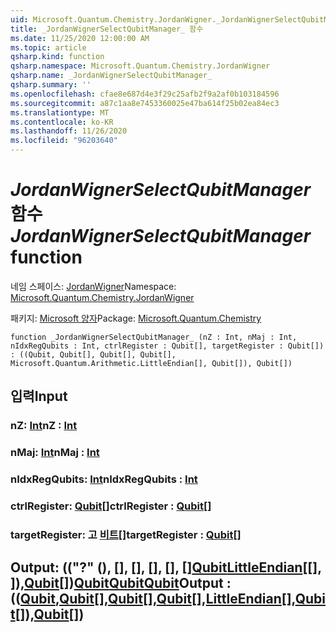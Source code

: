 ```yaml
---
uid: Microsoft.Quantum.Chemistry.JordanWigner._JordanWignerSelectQubitManager_
title: _JordanWignerSelectQubitManager_ 함수
ms.date: 11/25/2020 12:00:00 AM
ms.topic: article
qsharp.kind: function
qsharp.namespace: Microsoft.Quantum.Chemistry.JordanWigner
qsharp.name: _JordanWignerSelectQubitManager_
qsharp.summary: ''
ms.openlocfilehash: cfae8e687d4e3f29c25afb2f9a2af0b103184596
ms.sourcegitcommit: a87c1aa8e7453360025e47ba614f25b02ea84ec3
ms.translationtype: MT
ms.contentlocale: ko-KR
ms.lasthandoff: 11/26/2020
ms.locfileid: "96203640"
---
```

# <a name="_jordanwignerselectqubitmanager_-function"></a><span data-ttu-id="e244b-102">_JordanWignerSelectQubitManager_ 함수</span><span class="sxs-lookup"><span data-stu-id="e244b-102">_JordanWignerSelectQubitManager_ function</span></span>

<span data-ttu-id="e244b-103">네임 스페이스: [JordanWigner](xref:Microsoft.Quantum.Chemistry.JordanWigner)</span><span class="sxs-lookup"><span data-stu-id="e244b-103">Namespace: [Microsoft.Quantum.Chemistry.JordanWigner](xref:Microsoft.Quantum.Chemistry.JordanWigner)</span></span>

<span data-ttu-id="e244b-104">패키지: [Microsoft 양자](https://nuget.org/packages/Microsoft.Quantum.Chemistry)</span><span class="sxs-lookup"><span data-stu-id="e244b-104">Package: [Microsoft.Quantum.Chemistry](https://nuget.org/packages/Microsoft.Quantum.Chemistry)</span></span>




```qsharp
function _JordanWignerSelectQubitManager_ (nZ : Int, nMaj : Int, nIdxRegQubits : Int, ctrlRegister : Qubit[], targetRegister : Qubit[]) : ((Qubit, Qubit[], Qubit[], Qubit[], Microsoft.Quantum.Arithmetic.LittleEndian[], Qubit[]), Qubit[])
```


## <a name="input"></a><span data-ttu-id="e244b-105">입력</span><span class="sxs-lookup"><span data-stu-id="e244b-105">Input</span></span>

### <a name="nz--int"></a><span data-ttu-id="e244b-106">nZ: [Int](xref:microsoft.quantum.lang-ref.int)</span><span class="sxs-lookup"><span data-stu-id="e244b-106">nZ : [Int](xref:microsoft.quantum.lang-ref.int)</span></span>




### <a name="nmaj--int"></a><span data-ttu-id="e244b-107">nMaj: [Int](xref:microsoft.quantum.lang-ref.int)</span><span class="sxs-lookup"><span data-stu-id="e244b-107">nMaj : [Int](xref:microsoft.quantum.lang-ref.int)</span></span>




### <a name="nidxregqubits--int"></a><span data-ttu-id="e244b-108">nIdxRegQubits: [Int](xref:microsoft.quantum.lang-ref.int)</span><span class="sxs-lookup"><span data-stu-id="e244b-108">nIdxRegQubits : [Int](xref:microsoft.quantum.lang-ref.int)</span></span>




### <a name="ctrlregister--qubit"></a><span data-ttu-id="e244b-109">ctrlRegister: [Qubit](xref:microsoft.quantum.lang-ref.qubit)[]</span><span class="sxs-lookup"><span data-stu-id="e244b-109">ctrlRegister : [Qubit](xref:microsoft.quantum.lang-ref.qubit)[]</span></span>




### <a name="targetregister--qubit"></a><span data-ttu-id="e244b-110">targetRegister: 고 [비트](xref:microsoft.quantum.lang-ref.qubit)[]</span><span class="sxs-lookup"><span data-stu-id="e244b-110">targetRegister : [Qubit](xref:microsoft.quantum.lang-ref.qubit)[]</span></span>





## <a name="output--qubitqubitqubitqubitlittleendianqubitqubit"></a><span data-ttu-id="e244b-111">Output: (("?" (), [], [], [], [], [][Qubit](xref:microsoft.quantum.lang-ref.qubit)[LittleEndian](xref:Microsoft.Quantum.Arithmetic.LittleEndian)[[], [](xref:microsoft.quantum.lang-ref.qubit)]),[Qubit](xref:microsoft.quantum.lang-ref.qubit)[])[Qubit](xref:microsoft.quantum.lang-ref.qubit)[Qubit](xref:microsoft.quantum.lang-ref.qubit)[Qubit](xref:microsoft.quantum.lang-ref.qubit)</span><span class="sxs-lookup"><span data-stu-id="e244b-111">Output : (([Qubit](xref:microsoft.quantum.lang-ref.qubit),[Qubit](xref:microsoft.quantum.lang-ref.qubit)[],[Qubit](xref:microsoft.quantum.lang-ref.qubit)[],[Qubit](xref:microsoft.quantum.lang-ref.qubit)[],[LittleEndian](xref:Microsoft.Quantum.Arithmetic.LittleEndian)[],[Qubit](xref:microsoft.quantum.lang-ref.qubit)[]),[Qubit](xref:microsoft.quantum.lang-ref.qubit)[])</span></span>

